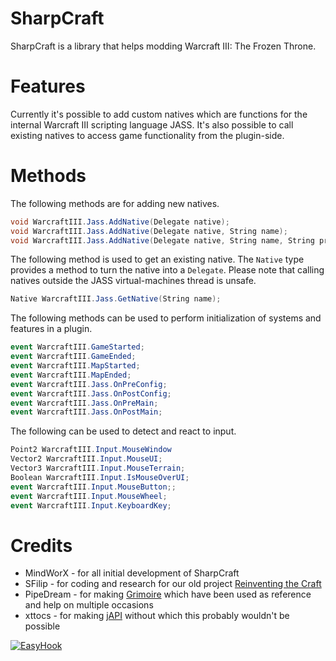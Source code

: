 SharpCraft
==========

SharpCraft is a library that helps modding Warcraft III: The Frozen Throne.


Features
========

Currently it's possible to add custom natives which are functions for the internal Warcraft III scripting language JASS. It's also possible to call existing natives to access game functionality from the plugin-side.

Methods
=======
The following methods are for adding new natives.
```csharp
void WarcraftIII.Jass.AddNative(Delegate native);
void WarcraftIII.Jass.AddNative(Delegate native, String name);
void WarcraftIII.Jass.AddNative(Delegate native, String name, String prototype);
```
The following method is used to get an existing native. The ```Native``` type provides a method to turn the native into a ```Delegate```. Please note that calling natives outside the JASS virtual-machines thread is unsafe.

```csharp
Native WarcraftIII.Jass.GetNative(String name);
```

The following methods can be used to perform initialization of systems and features in a plugin.

```csharp
event WarcraftIII.GameStarted;
event WarcraftIII.GameEnded;
event WarcraftIII.MapStarted;
event WarcraftIII.MapEnded;
event WarcraftIII.Jass.OnPreConfig;
event WarcraftIII.Jass.OnPostConfig;
event WarcraftIII.Jass.OnPreMain;
event WarcraftIII.Jass.OnPostMain;
```

The following can be used to detect and react to input.

```csharp
Point2 WarcraftIII.Input.MouseWindow
Vector2 WarcraftIII.Input.MouseUI;
Vector3 WarcraftIII.Input.MouseTerrain;
Boolean WarcraftIII.Input.IsMouseOverUI;
event WarcraftIII.Input.MouseButton;;
event WarcraftIII.Input.MouseWheel;
event WarcraftIII.Input.KeyboardKey;
```

Credits
=======
 * MindWorX - for all initial development of SharpCraft
 * SFilip - for coding and research for our old project [Reinventing the Craft](http://www.wc3c.net/showthread.php?t=109255)
 * PipeDream - for making [Grimoire](http://www.wc3c.net/showthread.php?t=86652) which have been used as reference and help on multiple occasions
 * xttocs - for making [jAPI](http://www.wc3c.net/showthread.php?t=79652) without which this probably wouldn't be possible

[![EasyHook][EasyHook]](http://easyhook.codeplex.com/)

[EasyHook]: http://i3.codeplex.com/Download?ProjectName=easyhook&DownloadId=186759 "Powered by EasyHook!"
